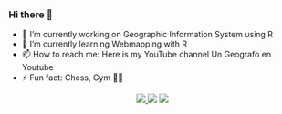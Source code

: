 ### Hi there 👋

- 🔭 I’m currently working on Geographic Information System using R
- 🌱 I’m currently learning Webmapping with R
- 📫 How to reach me: Here is my YouTube channel Un Geografo en Youtube
- ⚡ Fun fact: Chess, Gym 🏋️‍♂️

<p align='center'>
  <a href="https://www.linkedin.com/in/fabio-castro-19682175/">
   <img src="https://img.shields.io/badge/LinkedIn-0077B5?style=for-the-badge&logo=linkedin&logoColor=white">
   </a> 
   <a href="https://twitter.com/fabiolexcastro"><img src="https://img.shields.io/badge/Twitter-1DA1F2?style=for-the-badge&logo=twitter&logoColor=white"></a> 
  <a href="https://geofabio.com"><img src="https://img.shields.io/badge/WebSite-%2312100E.svg?&style=for-the-badge&logo=github&logoColor=white"></a>  <a href="https://www.youtube.com/channel/UCqOIlsepzeVXdnndB6xtbWQ">
</p>

